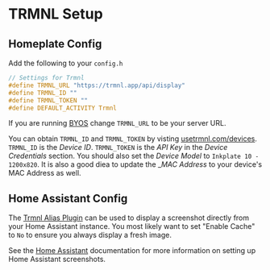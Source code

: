 # TRMNL Setup

## Homeplate Config

Add the following to your `config.h`

```c
// Settings for Trmnl
#define TRMNL_URL "https://trmnl.app/api/display"
#define TRMNL_ID ""
#define TRMNL_TOKEN ""
#define DEFAULT_ACTIVITY Trmnl
```

If you are running [BYOS](https://docs.usetrmnl.com/go/diy/byos) change `TRMNL_URL` to be your server URL.

You can obtain `TRMNL_ID` and `TRMNL_TOKEN` by visting [usetrmnl.com/devices](https://usetrmnl.com/devices/).
`TRMNL_ID` is the _Device ID_.
`TRMNL_TOKEN` is the _API Key_ in the _Device Credentials_ section.
You should also set the _Device Model_ to `Inkplate 10 - 1200x820`.
It is also a good diea to update the __MAC Address_ to your device's MAC Address as well.

## Home Assistant Config

The [Trmnl Alias Plugin](https://usetrmnl.com/integrations/alias) can be used to display a screenshot directly from your Home Assistant instance. You most likely want to set "Enable Cache" to `No` to ensure you always display a fresh image.

See the [Home Assistant](hass.md) documentation for more information on setting up Home Assistant screenshots.
